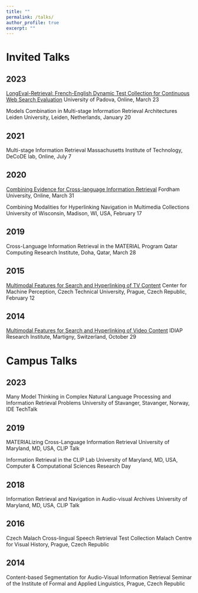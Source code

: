 ```yaml
---
title: ""
permalink: /talks/
author_profile: true
excerpt: ""
---
```


# Invited Talks

## 2023
[LongEval-Retrieval: French-English Dynamic Test Collection for Continuous Web Search Evaluation](https://www.youtube.com/watch?v=3R_sreqPfAc)
University of Padova, Online, March 23

Models Combination in Multi-stage Information Retrieval Architectures
Leiden University, Leiden, Netherlands, January 20

## 2021
Multi-stage Information Retrieval
Massachusetts Institute of Technology, DeCoDE lab, Online, July 7

## 2020    

[Combining Evidence for Cross-language Information Retrieval](https://www.slideshare.net/galuscakova/combining-evidence-for-crosslanguage-information-retrieval)
Fordham University, Online, March 31

Combining Modalities for Hyperlinking Navigation in Multimedia Collections
University of Wisconsin, Madison, WI, USA, February 17

## 2019
Cross-Language Information Retrieval in the MATERIAL Program
Qatar Computing Research Institute, Doha, Qatar, March 28

## 2015
[Multimodal Features for Search and Hyperlinking of TV Content](https://www.slideshare.net/galuscakova/multimodal-features-for-linking-television-content)
Center for Machine Perception, Czech Technical University, Prague, Czech Republic, February 12

## 2014 
[Multimodal Features for Search and Hyperlinking of Video Content](https://www.slideshare.net/galuscakova/idiap-galuscakova)
IDIAP Research Institute, Martigny, Switzerland, October 29

# Campus Talks

## 2023
Many Model Thinking in Complex Natural Language Processing and Information Retrieval Problems
University of Stavanger, Stavanger, Norway, IDE TechTalk

## 2019
MATERIALizing Cross-Language Information Retrieval
University of Maryland, MD, USA, CLIP Talk

Information Retrieval in the CLIP Lab
University of Maryland, MD, USA, Computer & Computational Sciences Research Day

## 2018
Information Retrieval and Navigation in Audio-visual Archives
University of Maryland, MD, USA, CLIP Talk

## 2016    
Czech Malach Cross-lingual Speech Retrieval Test Collection
Malach Centre for Visual History, Prague, Czech Republic

## 2014
Content-based Segmentation for Audio-Visual Information Retrieval
Seminar of the Institute of Formal and Applied Linguistics, Prague, Czech Republic
